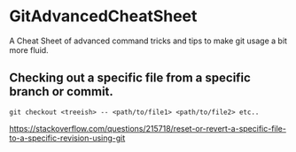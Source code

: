 # GitAdvancedCheatSheet
A Cheat Sheet of advanced command tricks and tips to make git usage a bit more fluid.

## Checking out a specific file from a specific branch or commit.

```
git checkout <treeish> -- <path/to/file1> <path/to/file2> etc..
```

https://stackoverflow.com/questions/215718/reset-or-revert-a-specific-file-to-a-specific-revision-using-git
